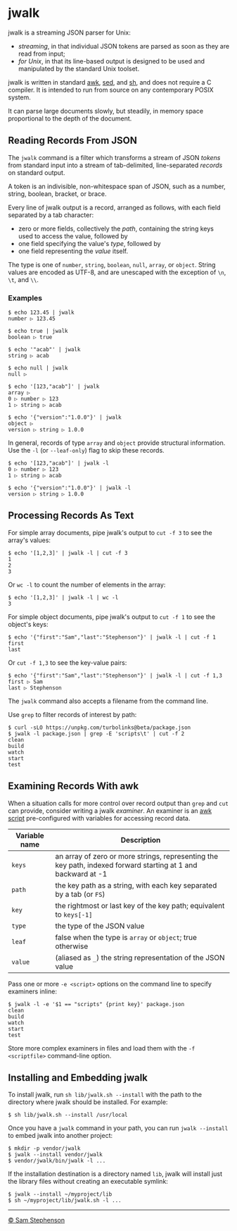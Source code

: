 # jwalk

jwalk is a streaming JSON parser for Unix:

* _streaming_, in that individual JSON tokens are parsed as soon as they are read from input;
* _for Unix_, in that its line-based output is designed to be used and manipulated by the standard Unix toolset.

jwalk is written in standard [awk][awk], [sed][sed], and [sh][sh], and does not require a C compiler. It is intended to run from source on any contemporary POSIX system.

It can parse large documents slowly, but steadily, in memory space proportional to the depth of the document.

## Reading Records From JSON

The `jwalk` command is a filter which transforms a stream of JSON _tokens_ from standard input into a stream of tab-delimited, line-separated _records_ on standard output.

A token is an indivisible, non-whitespace span of JSON, such as a number, string, boolean, bracket, or brace.

Every line of jwalk output is a record, arranged as follows, with each field separated by a tab character:

* zero or more fields, collectively the _path_, containing the string keys used to access the value, followed by
* one field specifying the value's _type_, followed by
* one field representing the _value_ itself.

The type is one of `number`, `string`, `boolean`, `null`, `array`, or `object`. String values are encoded as UTF-8, and are unescaped with the exception of `\n`, `\t`, and `\\`.

### Examples

    $ echo 123.45 | jwalk
    number ▷ 123.45

    $ echo true | jwalk
    boolean ▷ true

    $ echo '"acab"' | jwalk
    string ▷ acab

    $ echo null | jwalk
    null ▷

    $ echo '[123,"acab"]' | jwalk
    array ▷
    0 ▷ number ▷ 123
    1 ▷ string ▷ acab

    $ echo '{"version":"1.0.0"}' | jwalk
    object ▷
    version ▷ string ▷ 1.0.0

In general, records of type `array` and `object` provide structural information. Use the `-l` (or `--leaf-only`) flag to skip these records.

    $ echo '[123,"acab"]' | jwalk -l
    0 ▷ number ▷ 123
    1 ▷ string ▷ acab

    $ echo '{"version":"1.0.0"}' | jwalk -l
    version ▷ string ▷ 1.0.0

## Processing Records As Text

For simple array documents, pipe jwalk's output to `cut -f 3` to see the array's values:

    $ echo '[1,2,3]' | jwalk -l | cut -f 3
    1
    2
    3

Or `wc -l` to count the number of elements in the array:

    $ echo '[1,2,3]' | jwalk -l | wc -l
    3

For simple object documents, pipe jwalk's output to `cut -f 1` to see the object's keys:

    $ echo '{"first":"Sam","last":"Stephenson"}' | jwalk -l | cut -f 1
    first
    last

Or `cut -f 1,3` to see the key-value pairs:

    $ echo '{"first":"Sam","last":"Stephenson"}' | jwalk -l | cut -f 1,3
    first ▷ Sam
    last ▷ Stephenson

The `jwalk` command also accepts a filename from the command line.

Use `grep` to filter records of interest by path:

    $ curl -sLO https://unpkg.com/turbolinks@beta/package.json
    $ jwalk -l package.json | grep -E 'scripts\t' | cut -f 2
    clean
    build
    watch
    start
    test

## Examining Records With awk

When a situation calls for more control over record output than `grep` and `cut` can provide, consider writing a jwalk _examiner_. An examiner is an [awk script][awk] pre-configured with variables for accessing record data.

Variable name | Description
------------- | -----------
`keys`        | an array of zero or more strings, representing the key path, indexed forward starting at 1 and backward at -1
`path`        |  the key path as a string, with each key separated by a tab (or `FS`)
`key`         | the rightmost or last key of the key path; equivalent to `keys[-1]`
`type`        | the type of the JSON value
`leaf`        | false when the type is `array` or `object`; true otherwise
`value`       | (aliased as `_`) the string representation of the JSON value

Pass one or more `-e <script>` options on the command line to specify examiners inline:

    $ jwalk -l -e '$1 == "scripts" {print key}' package.json
    clean
    build
    watch
    start
    test

Store more complex examiners in files and load them with the `-f <scriptfile>` command-line option.

## Installing and Embedding jwalk

To install jwalk, run `sh lib/jwalk.sh --install` with the path to the directory where jwalk should be installed. For example:

    $ sh lib/jwalk.sh --install /usr/local

Once you have a `jwalk` command in your path, you can run `jwalk --install` to embed jwalk into another project:

    $ mkdir -p vendor/jwalk
    $ jwalk --install vendor/jwalk
    $ vendor/jwalk/bin/jwalk -l ...

If the installation destination is a directory named `lib`, jwalk will install just the library files without creating an executable symlink:

    $ jwalk --install ~/myproject/lib
    $ sh ~/myproject/lib/jwalk.sh -l ...

---

[© Sam Stephenson](LICENSE)

[awk]: http://pubs.opengroup.org/onlinepubs/9699919799/utilities/awk.html
[sed]: http://pubs.opengroup.org/onlinepubs/9699919799/utilities/sed.html
[sh]: http://pubs.opengroup.org/onlinepubs/9699919799/utilities/V3_chap02.html
